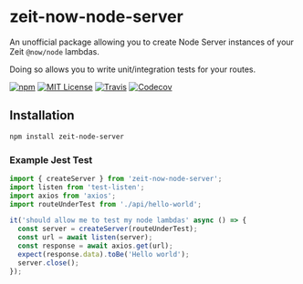 # zeit-now-node-server

An unofficial package allowing you to create Node Server instances of your Zeit `@now/node` lambdas.

Doing so allows you to write unit/integration tests for your routes.

[![npm](https://img.shields.io/npm/v/zeit-now-node-server.svg?style=flat-square)](http://npm.im/zeit-now-node-server)
[![MIT License](https://img.shields.io/npm/l/zeit-now-node-server.svg?style=flat-square)](http://opensource.org/licenses/MIT)
[![Travis](https://img.shields.io/travis/ctrlplusb/zeit-now-node-server.svg?style=flat-square)](https://travis-ci.org/ctrlplusb/zeit-now-node-server)
[![Codecov](https://img.shields.io/codecov/c/github/ctrlplusb/zeit-now-node-server.svg?style=flat-square)](https://codecov.io/github/ctrlplusb/zeit-now-node-server)

## Installation

```bash
npm install zeit-node-server
```

### Example Jest Test

```javascript
import { createServer } from 'zeit-now-node-server';
import listen from 'test-listen';
import axios from 'axios';
import routeUnderTest from './api/hello-world';

it('should allow me to test my node lambdas' async () => {
  const server = createServer(routeUnderTest);
  const url = await listen(server);
  const response = await axios.get(url);
  expect(response.data).toBe('Hello world');
  server.close();
});
```
